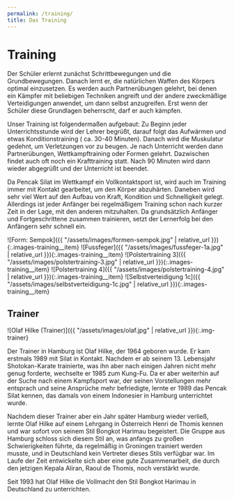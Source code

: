 ```yaml
---
permalink: /training/
title: Das Training
---
```


# Training

Der Schüler erlernt zunächst Schrittbewegungen und die Grundbewegungen. Danach lernt er, die natürlichen Waffen des Körpers optimal einzusetzen. Es werden auch Partnerübungen gelehrt, bei denen ein Kämpfer mit beliebigen Techniken angreift und der andere zweckmäßige Verteidigungen anwendet, um dann selbst anzugreifen. Erst wenn der Schüler diese Grundlagen beherrscht, darf er auch kämpfen.

Unser Training ist folgendermaßen aufgebaut:
Zu Beginn jeder Unterrichtsstunde wird der Lehrer begrüßt, darauf folgt das Aufwärmen und etwas Konditionstraining ( ca. 30-40 Minuten). Danach wird die Muskulatur gedehnt, um Verletzungen vor zu beugen. Je nach Unterricht werden dann Partnerübungen, Wettkampftraining oder Formen gelehrt. Dazwischen findet auch oft noch ein Krafttraining statt. Nach 90 Minuten wird dann wieder abgegrüßt und der Unterricht ist beendet.

Da Pencak Silat im Wettkampf ein Vollkontaktsport ist, wird auch im Training immer mit Kontakt gearbeitet, um den Körper abzuhärten. Daneben wird sehr viel Wert auf den Aufbau von Kraft, Kondition und Schnelligkeit gelegt. Allerdings ist jeder Anfänger bei regelmäßigem Training schon nach kurzer Zeit in der Lage, mit den anderen mitzuhalten. Da grundsätzlich Anfänger und Fortgeschrittene zusammen trainieren, setzt der Lernerfolg bei den Anfängern sehr schnell ein.

<div class="images-training" markdown="1">
![Form: Sempok]({{ "/assets/images/formen-sempok.jpg" | relative_url }}){:.images-training__item}
![Fussfeger]({{ "/assets/images/fussfeger-1a.jpg" | relative_url }}){:.images-training__item}
![Polstertraining 3]({{ "/assets/images/polstertraining-3.jpg" | relative_url }}){:.images-training__item}
![Polstertraining 4]({{ "/assets/images/polstertraining-4.jpg" | relative_url }}){:.images-training__item}
![Selbstverteidigung 1c]({{ "/assets/images/selbstverteidigung-1c.jpg" | relative_url }}){:.images-training__item}
</div>

## Trainer

![Olaf Hilke (Trainer)]({{ "/assets/images/olaf.jpg" | relative_url }}){:.img-trainer}

Der Trainer in Hamburg ist Olaf Hilke, der 1964 geboren wurde. Er kam erstmals 1989 mit Silat in Kontakt. Nachdem er ab seinem 13. Lebensjahr Shotokan-Karate trainierte, was ihn aber nach einigen Jahren nicht mehr genug forderte, wechselte er 1985 zum Kung-Fu. Da er aber weiterhin auf der Suche nach einem Kampfsport war, der seinen Vorstellungen mehr entsprach und seine Ansprüche mehr befriedigte, lernte er 1989 das Pencak Silat kennen, das damals von einem Indonesier in Hamburg unterrichtet wurde.

Nachdem dieser Trainer aber ein Jahr später Hamburg wieder verließ, lernte Olaf Hilke auf einem Lehrgang in Österreich Henri de Thomis kennen und war sofort von seinem Stil Bongkot Harimau begeistert. Die Gruppe aus Hamburg schloss sich diesem Stil an, was anfangs zu großen Schwierigkeiten führte, da regelmäßig in Groningen trainiert werden musste, und in Deutschland kein Vertreter dieses Stils verfügbar war. Im Laufe der Zeit entwickelte sich aber eine gute Zusammenarbeit, die durch den jetzigen Kepala Aliran, Raoul de Thomis, noch verstärkt wurde.

Seit 1993 hat Olaf Hilke die Vollmacht den Stil Bongkot Harimau in Deutschland zu unterrichten.
